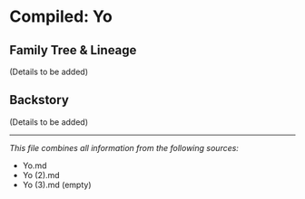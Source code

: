 # Compiled: Yo

## Family Tree & Lineage

(Details to be added)

## Backstory

(Details to be added)

---

*This file combines all information from the following sources:*
- Yo.md
- Yo (2).md
- Yo (3).md (empty)

